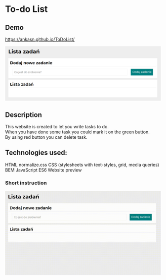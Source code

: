 # To-do List

## Demo 
 https://ankasn.github.io/ToDoList/
 
 ![preview](https://github.com/ankasn/ToDoList/blob/master/image/READMEimage.png)

## Description
This website is created to let you write tasks to do.  
When you have done some task you could mark it on the green button.  
By using red button you can  delete task.

## Technologies used:
HTML
normalize.css
CSS (stylesheets with text-styles, grid, media queries)
BEM
JavaScript ES6
Website preview

### Short instruction
![instruction](https://github.com/ankasn/ToDoList/blob/master/image/ToDoList.gif) 

